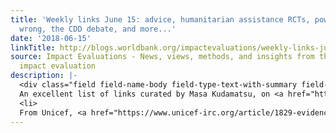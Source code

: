 ```yaml
---
title: 'Weekly links June 15: advice, humanitarian assistance RCTs, power calcs gone
  wrong, the CDD debate, and more...'
date: '2018-06-15'
linkTitle: http://blogs.worldbank.org/impactevaluations/weekly-links-june-15-advice-humanitarian-assistance-rcts-power-calcs-gone-wrong-cdd-debate-and-more
source: Impact Evaluations - News, views, methods, and insights from the world of
  impact evaluation
description: |-
  <div class="field field-name-body field-type-text-with-summary field-label-hidden"><div class="field-items"><div class="field-item even"><ul><li>
  An excellent list of links curated by Masa Kudamatsu, on <a href="https://sites.google.com/site/mkudamatsu/tips4economists" rel="nofollow">tips for economists, right through from applying to grad schools to becoming chair of department and Dean </a> (h/t @seema_econ).</li>
  <li>
  From Unicef, <a href="https://www.unicef-irc.org/article/1829-evidence-on-s
---
```

